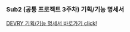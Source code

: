 ### Sub2 (공통 프로젝트 3주차) 기획/기능 명세서

[DEVRY 기획/기능 명세서 바로가기 click!](https://www.notion.so/DEVRY-30253418aa42491e81c861aaad0e3b2c)